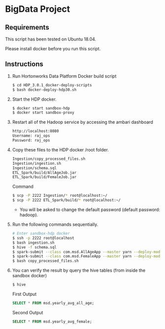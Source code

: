 # BigData Project

## Requirements
This script has been tested on Ubuntu 18.04.

Please install docker before you run this script. 

## Instructions
1. Run Hortonworks Data Platform Docker build script
   ```bash
   $ cd HDP_3.0.1_docker-deploy-scripts
   $ bash docker-deploy-hdp30.sh
   ```
2. Start the HDP docker.
   ```bash
   $ docker start sandbox-hdp
   $ docker start sandbox-proxy
   ```
3. Restart all of the Hadoop service by accessing the ambari dashboard
   ```bash
   http://localhost:8080
   Username: raj_ops
   Password: raj_ops
   ```
4. Copy these files to the HDP docker /root folder.
   ```bash
   Ingestion/copy_processed_files.sh
   Ingestion/ingestion.sh
   Ingestion/schema.sql
   ETL_Spark/build/AllAgeJob.jar
   ETL_Spark/build/FemaleJob.jar
   ```
   Command
   ```bash
   $ scp -P 2222 Ingestion/* root@localhost:~/
   $ scp -P 2222 ETL_Spark/build/* root@localhost:~/
   ```
   * You will be asked to change the default password (default password: hadoop).
   
5. Run the following commands sequentially.
   ```bash
   # Enter sandbox-hdp docker
   $ ssh -p 2222 root@localhost
   $ bash ingestion.sh
   $ hive -f schema.sql
   $ spark-submit --class com.msd.AllAgeApp --master yarn --deploy-mode client AllAgeJob.jar
   $ spark-submit --class com.msd.FemaleApp --master yarn --deploy-mode client FemaleJob.jar
   $ bash copy_processed_files.sh
   ```
6. You can verify the result by query the hive tables (from inside the sandbox docker)
   ```bash
   $ hive
   ```

   First Output
   ```sql
   SELECT * FROM msd.yearly_avg_all_age;
   ```
   Second Output
   ```sql
   SELECT * FROM msd.yearly_avg_female;
   ```
